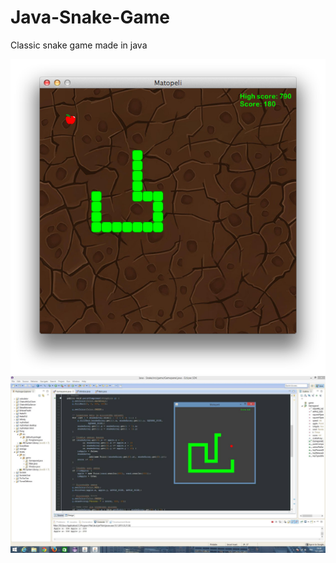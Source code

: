 # Java-Snake-Game
Classic snake game made in java

![alt tag](https://github.com/paulyv/Java-Snake-Game/raw/master/ScreenShot.png)
![alt tag](https://github.com/paulyv/Java-Snake-Game/raw/master/matopeli_screenshot.jpg)
